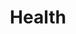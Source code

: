 ---
layout: content
data: health
title: Health
isHome: true
link: https://figure.nz/search/?query=m%C4%81ori%20health&ref=mfnz
---